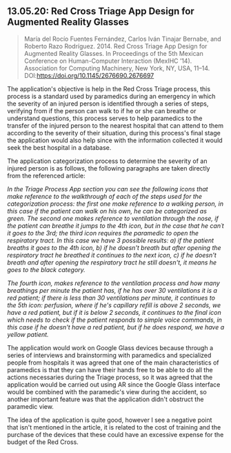 ## 13.05.20: Red Cross Triage App Design for Augmented Reality Glasses

> María del Rocío Fuentes Fernández, Carlos Iván Tinajar Bernabe, and Roberto Razo Rodríguez. 2014. Red Cross Triage App Design for Augmented Reality Glasses. In Proceedings of the 5th Mexican Conference on Human-Computer Interaction (MexIHC ’14). Association for Computing Machinery, New York, NY, USA, 11–14. DOI:https://doi.org/10.1145/2676690.2676697

The application's objective is help in the Red Cross Triage process, this process is a standard used by paramedics during an emergency in which the severity of an injured person is identified through a series of steps, verifying from if the person can walk to if he or she can breathe or understand questions, this process serves to help paramedics to the transfer of the injured person to the nearest hospital that can attend to them according to the severity of their situation, during this process's final stage the application would also help since with the information collected it would seek the best hospital in a database.

The application categorization process to determine the severity of an injured person is as follows, the following paragraphs are taken directly from the referenced article:

_In the Triage Process App section you can see the following icons that make reference to the walkthrough of each of the steps used for the categorization process: the first one make reference to a walking person, in this case if the patient can walk on his own, he can be categorized as green. The second one makes reference to ventilation through the nose, if the patient can breathe it jumps to the 4th icon, but in the case that he can´t it goes to the 3rd; the third icon requires the paramedic to open the respiratory tract. In this case we have 3 possible results: a) if the patient breaths it goes to the 4th icon, b) if he doesn't breath but after opening the respiratory tract he breathed it continues to the next icon, c) if he doesn't breath and after opening the respiratory tract he still doesn't, it means he goes to the black category._

_The fourth icon, makes reference to the ventilation process and how many breathings per minute the patient has, if he has over 30 ventilations it is a red patient; if there is less than 30 ventilations per minute, it continues to the 5th icon: perfusion, where if he's capillary refill is above 2 seconds, we have a red patient, but if it is below 2 seconds, it continues to the final icon which needs to check if the patient responds to simple voice commands, in this case if he doesn't have a red patient, but if he does respond, we have a yellow patient._

The application would work on Google Glass devices because through a series of interviews and brainstorming with paramedics and specialized people from hospitals it was agreed that one of the main characteristics of paramedics is that they can have their hands free to be able to do all the actions necessaries during the Triage process, so it was agreed that the application would be carried out using AR since the Google Glass interface would be combined with the paramedic's view during the accident, so another important feature was that the application didn't obstruct the paramedic view.

The idea of ​​the application is quite good, however I see a negative point that isn't mentioned in the article, it is related to the cost of training and the purchase of the devices that these could have an excessive expense for the budget of the Red Cross.
